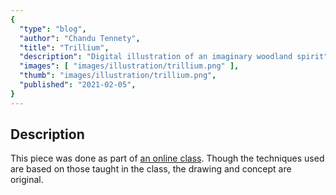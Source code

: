 ```yaml
---
{
  "type": "blog",
  "author": "Chandu Tennety",
  "title": "Trillium",
  "description": "Digital illustration of an imaginary woodland spirit",
  "images": [ "images/illustration/trillium.png" ],
  "thumb": "images/illustration/trillium.png",
  "published": "2021-02-05",
}
---
```


## Description

This piece was done as part of [an online class](https://www.udemy.com/course/master-painting-light-and-color-amateur-to-advanced/). Though the techniques used are based on those taught in the class, the drawing and concept are original.
